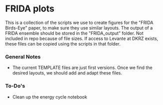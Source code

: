 # FRIDA plots
This is a collection of the scripts we use to create figures for the "FRIDA Birds-Eye" paper, to make sure they use similar layouts. The output of a FRIDA ensemble should be stored in the "FRIDA_output" folder. Not included in repo because of file sizes. If access to Levante at DKRZ exists, these files can be copied using the scripts in that folder.

### General Notes
- The current TEMPLATE files are just first versions. Once we find the desired layouts, we should add and adapt these files.

### To-Do's
- Clean up the energy cycle notebook
